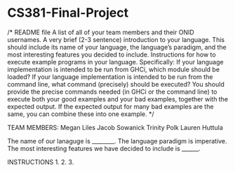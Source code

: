 # CS381-Final-Project

/* README file
A list of all of your team members and their ONID usernames.
A very brief (2-3 sentence) introduction to your language. This should include its name of your language, the language’s paradigm, and the most interesting features you decided to include.
Instructions for how to execute example programs in your language. Specifically:
If your language implementation is intended to be run from GHCi, which module should be loaded?
If your language implementation is intended to be run from the command line, what command (precisely) should be executed?
You should provide the precise commands needed (in GHCi or the command line) to execute both your good examples and your bad examples, together with the expected output. If the expected output for many bad examples are the same, you can combine these into one example. */

TEAM MEMBERS:
Megan Liles
Jacob Sowanick
Trinity Polk
Lauren Huttula

The name of our lanaguge is ________. The language paradigm is imperative. The most interesting features we have decided to include is ______. 

INSTRUCTIONS 
1.
2.
3.
